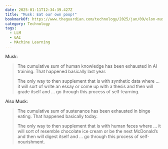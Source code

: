 ```yaml
---
date: 2025-01-11T12:34:39.427Z
title: "Musk: Eat our own poop!"
bookmarkOf: https://www.theguardian.com/technology/2025/jan/09/elon-musk-data-ai-training-artificial-intelligence
category: Technology
tags:
  - LLM
  - GAI
  - MAchine Learning
---
```


Musk:

> The cumulative sum of human knowledge has been exhausted in AI training. That happened basically last year.
>
> The only way to then supplement that is with synthetic data where … it will sort of write an essay or come up with a thesis and then will grade itself and … go through this process of self-learning.

Also Musk:

> The cumulative sum of sustenance has been exhausted in binge eating. That happened basically today.
>
> The only way to then supplement that is with human feces where … it will sort of resemble chocolate ice cream or be the next McDonald’s and then will digest itself and … go through this process of self-nourishment.
